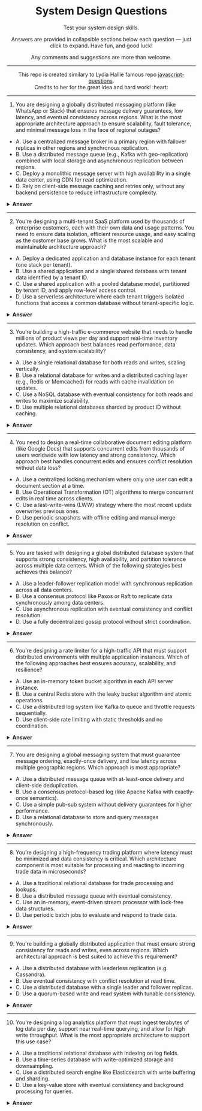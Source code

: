 <div align="center">
  <h1>System Design Questions</h1>
</div>

<div align="center">
Test your system design skills.

Answers are provided in collapsible sections below each question — just click to expand. Have fun, and good luck!

Any comments and suggestions are more than welcome.
</div>

---

<p><div align="center">This repo is created similary to Lydia Hallie famous repo
  <a href="https://github.com/lydiahallie/javascript-questions">javascript-questions</a>.</div><div align="center">Credits to her for the great idea and hard work! :heart: 
</div>

</p>


---

1. You are designing a globally distributed messaging platform (like WhatsApp or Slack) that ensures message delivery guarantees, low latency, and eventual consistency across regions. What is the most appropriate architecture approach to ensure scalability, fault tolerance, and minimal message loss in the face of regional outages?

- A. Use a centralized message broker in a primary region with failover replicas in other regions and synchronous replication.
- B. Use a distributed message queue (e.g., Kafka with geo-replication) combined with local storage and asynchronous replication between regions.
- C. Deploy a monolithic message server with high availability in a single data center, using CDN for read optimization.
- D. Rely on client-side message caching and retries only, without any backend persistence to reduce infrastructure complexity.


<details><summary><b>Answer</b></summary>
<p>

#### Answer: B
The correct answer is B because it provides a balance between **low latency**, **fault tolerance**, and **scalability**. By using a distributed message queue like **Kafka with geo-replication**, each region can handle **local writes** quickly while asynchronously syncing messages across other regions. This ensures **eventual consistency** and avoids service disruption during **regional outages**. Unlike centralized or monolithic approaches, it **scales horizontally** and supports **global usage** efficiently.


</p>
</details>

---

2. You're designing a multi-tenant SaaS platform used by thousands of enterprise customers, each with their own data and usage patterns. You need to ensure data isolation, efficient resource usage, and easy scaling as the customer base grows.
What is the most scalable and maintainable architecture approach?

- A. Deploy a dedicated application and database instance for each tenant (one stack per tenant).
- B. Use a shared application and a single shared database with tenant data identified by a tenant ID.
- C. Use a shared application with a pooled database model, partitioned by tenant ID, and apply row-level access control.
- D. Use a serverless architecture where each tenant triggers isolated functions that access a common database without tenant-specific logic.


<details><summary><b>Answer</b></summary>
<p>

#### Answer: C
**The correct answer is C** because it offers the best balance between **scalability**, **cost-efficiency**, and **data isolation**. A shared application with a **pooled database model** (also known as multi-tenant database with shared schema) allows you to support many tenants without duplicating infrastructure, while **row-level access control** ensures each tenant’s data is kept secure. It’s easier to manage than fully isolated deployments (A) and more scalable than a single shared database without proper partitioning (B). **Serverless without tenant-aware logic (D)** risks data leaks and lacks fine-grained control.


</p>
</details>


---

3. You’re building a high-traffic e-commerce website that needs to handle millions of product views per day and support real-time inventory updates. Which approach best balances read performance, data consistency, and system scalability?

- A. Use a single relational database for both reads and writes, scaling vertically.
- B. Use a relational database for writes and a distributed caching layer (e.g., Redis or Memcached) for reads with cache invalidation on updates.
- C. Use a NoSQL database with eventual consistency for both reads and writes to maximize scalability.
- D. Use multiple relational databases sharded by product ID without caching.


<details><summary><b>Answer</b></summary>
<p>

#### Answer: B
**Option B is best** because it uses a relational database for **accurate writes** and a distributed cache for **fast reads**, with cache invalidation ensuring data freshness.  
Option A relies on **vertical scaling**, which limits performance at high traffic.  
Option C sacrifices **consistency for scalability**, risking stale inventory data, while option D shards the database but lacks caching, leading to potential **read bottlenecks**.

</p>
</details>


---

4. You need to design a real-time collaborative document editing platform (like Google Docs) that supports concurrent edits from thousands of users worldwide with low latency and strong consistency. Which approach best handles concurrent edits and ensures conflict resolution without data loss?

- A. Use a centralized locking mechanism where only one user can edit a document section at a time.
- B. Use Operational Transformation (OT) algorithms to merge concurrent edits in real time across clients.
- C. Use a last-write-wins (LWW) strategy where the most recent update overwrites previous ones.
- D. Use periodic snapshots with offline editing and manual merge resolution on conflict.


<details><summary><b>Answer</b></summary>
<p>

#### Answer: B
**Option B is best** because **Operational Transformation (OT)** allows multiple users to edit a document simultaneously by transforming and merging their changes in real time, preserving the intent of each edit and ensuring strong consistency without data loss. Other options either limit concurrency (A), risk overwriting changes (C), or delay collaboration with manual merges (D).

---

### What is **Operational Transformation (OT)**?  
OT is an algorithmic technique that **transforms concurrent edits** from different users so they can be applied in a consistent order on all clients, resolving conflicts automatically and enabling smooth, real-time collaboration.


---

### How OT works (high-level):

1. Each client sends an operation (e.g., insert character at position 5).
2. The server receives concurrent operations from multiple clients.
3. The server transforms these operations relative to each other to maintain consistency.
4. The transformed operations are broadcast back to all clients.
5. Each client applies the operations in a way that preserves the users’ intentions.

---

### Example Scenario:

- User A inserts "X" at position 5.
- User B deletes a character at position 3.
- Both operations arrive at the server nearly simultaneously.

Without OT, applying these operations in different orders on clients can lead to inconsistent documents. OT transforms the operations so that each client applies them correctly, ensuring the final documents are identical.

</p>
</details>

---

5. You are tasked with designing a global distributed database system that supports strong consistency, high availability, and partition tolerance across multiple data centers. Which of the following strategies best achieves this balance?

- A. Use a leader-follower replication model with synchronous replication across all data centers.
- B. Use a consensus protocol like Paxos or Raft to replicate data synchronously among data centers.
- C. Use asynchronous replication with eventual consistency and conflict resolution.
- D. Use a fully decentralized gossip protocol without strict coordination.


<details><summary><b>Answer</b></summary>
<p>

#### Answer: B
---

### Summary:  
Option **B** (consensus protocols like Paxos or Raft) is the best choice because it ensures **strong consistency** and **high availability** by requiring agreement from a majority of nodes before committing data, even across multiple data centers. Other options either sacrifice consistency (C, D) or suffer from high latency and availability problems (A).

---

### Examples of databases using consensus protocols:  
- **etcd** (uses Raft)  
- **CockroachDB** (uses Raft)  
- **Google Spanner** (uses a Paxos variant called TrueTime for global consistency)  
- **Apache ZooKeeper** (uses Zab, a protocol similar to Paxos)

</p>
</details>

---

6. You're designing a rate limiter for a high-traffic API that must support distributed environments with multiple application instances. Which of the following approaches best ensures accuracy, scalability, and resilience?

- A. Use an in-memory token bucket algorithm in each API server instance.
- B. Use a central Redis store with the leaky bucket algorithm and atomic operations.
- C. Use a distributed log system like Kafka to queue and throttle requests sequentially.
- D. Use client-side rate limiting with static thresholds and no coordination.


<details><summary><b>Answer</b></summary>
<p>

#### Answer: B 
**"Use a central Redis store with the leaky bucket algorithm and atomic operations."**

---

### **Explanation:**

- **A. In-memory token bucket per instance**  
  - ❌ Fast but not accurate in a distributed environment. Each instance tracks its own limits, leading to inconsistencies.

- **B. Central Redis with leaky bucket + atomic ops**  
  - ✅ Ensures **global rate limiting** by centralizing the limit logic.
  - Redis supports **atomic operations** (`INCR`, `EXPIRE`, `SETNX`, etc.), enabling **precise control** over request flow.
  - Redis can be scaled with clustering and is often used in production for **distributed rate limiting**.

- **C. Distributed log (Kafka)**  
  - ❌ Overkill and not ideal for enforcing rate limits. Introduces latency and complexity without improving accuracy.

- **D. Client-side static limits**  
  - ❌ No central coordination. Clients can bypass or incorrectly implement limits, leading to abuse or overload.

</p>
</details>


---

7. You are designing a global messaging system that must guarantee message ordering, exactly-once delivery, and low latency across multiple geographic regions. Which approach is most appropriate?

- A. Use a distributed message queue with at-least-once delivery and client-side deduplication.
- B. Use a consensus protocol-based log (like Apache Kafka with exactly-once semantics).
- C. Use a simple pub-sub system without delivery guarantees for higher performance.
- D. Use a relational database to store and query messages synchronously.


<details><summary><b>Answer</b></summary>
<p>

#### Answer: B 
---

### **Explanation:**

- **A. Distributed queue with at-least-once delivery and client deduplication**  
  - ❌ Guarantees delivery but not exactly-once semantics or strict ordering. Client-side deduplication adds complexity and potential errors.

- **B. Consensus protocol-based log (Kafka with exactly-once semantics)**  
  - ✅ Ensures **exactly-once delivery** via distributed transactions and atomic offset management.  
  - Maintains **strict message ordering** within partitions.  
  - Provides **low latency** and strong durability across geographic regions.  
  - Widely used for systems requiring strong guarantees.

- **C. Simple pub-sub without delivery guarantees**  
  - ❌ Sacrifices ordering and delivery guarantees for performance; unsuitable for critical reliability needs.

- **D. Relational database synchronous storage**  
  - ❌ Not optimized for high-throughput messaging; synchronous writes lead to high latency and poor scalability.
</p>
</details>

---

8. You’re designing a high-frequency trading platform where latency must be minimized and data consistency is critical. Which architecture component is most suitable for processing and reacting to incoming trade data in microseconds?

- A. Use a traditional relational database for trade processing and lookups.
- B. Use a distributed message queue with eventual consistency.
- C. Use an in-memory, event-driven stream processor with lock-free data structures.
- D. Use periodic batch jobs to evaluate and respond to trade data.


<details><summary><b>Answer</b></summary>
<p>

#### Answer: B 
**"Use an in-memory, event-driven stream processor with lock-free data structures."**

---

### **Explanation:**

- **A. Traditional relational database**  
  - ❌ Too slow for microsecond-level latency. Disk I/O and transaction overhead make it unsuitable for real-time trading.

- **B. Distributed message queue with eventual consistency**  
  - ❌ Not ideal for strict consistency or ultra-low latency. Messages may arrive out of order, and delays are unacceptable in HFT.

- **C. In-memory, event-driven stream processor with lock-free data structures**  
  - ✅ Offers **extremely low latency** by processing data directly in memory.  
  - **Lock-free data structures** (like ring buffers) avoid contention and allow high-throughput, low-latency operations.  
  - Used in systems like **LMAX Disruptor**, this approach is optimized for high-speed decision making in trading.

- **D. Periodic batch jobs**  
  - ❌ Completely unsuitable. Batch jobs introduce delays and are not reactive.

---

### **What is a Ring Buffer?**

A **ring buffer** (or **circular buffer**) is a fixed-size, circular data structure that stores elements in a contiguous block of memory. When it reaches the end, it wraps around to the beginning, overwriting old data if necessary.

#### Key Properties:
- **Fixed size**: Pre-allocated to ensure predictable memory usage and performance.
- **Two pointers**: A **write pointer** for adding data and a **read pointer** for consuming data.
- **Wrap-around behavior**: When the end of the buffer is reached, it continues from the start, forming a circular structure.

#### Why it’s used in high-performance systems:
- Supports **lock-free concurrent access** for one producer and one consumer, minimizing contention.
- Provides **low latency** and high throughput due to memory efficiency and sequential access.
- Commonly used in **real-time systems** like high-frequency trading platforms, audio processing, and network packet buffers.
</p>
</details>

---

9. You're building a globally distributed application that must ensure strong consistency for reads and writes, even across regions. Which architectural approach is best suited to achieve this requirement?

- A. Use a distributed database with leaderless replication (e.g. Cassandra).
- B. Use eventual consistency with conflict resolution at read time.
- C. Use a distributed database with a single leader and follower replicas.
- D. Use a quorum-based write and read system with tunable consistency.


<details><summary><b>Answer</b></summary>
<p>

#### Answer: C
---
**"Use a distributed database with a single leader and follower replicas."**

---

### **Explanation:**

- **A. Leaderless replication (e.g. Cassandra)**  
  - ❌ Prioritizes availability and partition tolerance (AP from CAP theorem). It uses **eventual consistency**, which does not guarantee **strong consistency** across regions.

- **B. Eventual consistency with read-time conflict resolution**  
  - ❌ Acceptable for some use cases, but **not suitable** when strict ordering and consistency are required across regions.

- **C. Distributed database with a single leader and follower replicas**  
  - ✅ Guarantees **strong consistency** by directing all writes through a **central leader**, ensuring a **single source of truth**.  
  - Follower replicas are kept in sync through replication, and reads can be configured to go to the leader for strong consistency.  
  - Commonly used in systems like **Google Spanner** or **CockroachDB (in certain configurations)**.

- **D. Quorum-based read/write system**  
  - ⚠️ Can be **tuned for stronger consistency**, but requires careful configuration. Without strict enforcement, it may still allow inconsistency under some failure modes.
---

</p>
</details>

---

10. You're designing a log analytics platform that must ingest terabytes of log data per day, support near real-time querying, and allow for high write throughput. What is the most appropriate architecture to support this use case?

- A. Use a traditional relational database with indexing on log fields.
- B. Use a time-series database with write-optimized storage and downsampling.
- C. Use a distributed search engine like Elasticsearch with write buffering and sharding.
- D. Use a key-value store with eventual consistency and background processing for queries.


<details><summary><b>Answer</b></summary>
<p>

#### Answer: C
---

### ✅ **Correct Answer: C**  
**"Use a distributed search engine like Elasticsearch with write buffering and sharding."**

---

### **Explanation:**

- **A. Traditional relational database with indexing**  
  - ❌ Not suitable for high write throughput or large-scale log ingestion. Indexing slows down inserts, and scaling is limited.

- **B. Time-series database with downsampling**  
  - ⚠️ Works well for **metrics** and **time-bound events**, but **less efficient** for complex text-based log search and filtering.

- **C. Distributed search engine (e.g., Elasticsearch)**  
  - ✅ Designed for **high write throughput**, **real-time indexing**, and **powerful querying** (e.g., full-text, filters, aggregations).  
  - Supports **sharding**, **replication**, and **write buffering**, which makes it ideal for log analytics at scale.  
  - Used by systems like the **ELK Stack (Elasticsearch, Logstash, Kibana)**.

- **D. Key-value store with eventual consistency**  
  - ❌ Fast for simple lookups, but not designed for advanced queries or log analytics use cases.
 
  - 
---

11. You are designing a video streaming platform (like Netflix or YouTube). What is the most effective strategy to ensure low-latency playback and high availability for users across the globe?

- A. Store all video content in a central data center with powerful bandwidth
- B. Use a peer-to-peer (P2P) network to distribute video content among users
- C. Use a global CDN (Content Delivery Network) with caching and edge servers
- D. Stream directly from origin servers using multi-threaded download techniques


<details><summary><b>Answer</b></summary>
<p>

#### Answer: C
**"Use a global CDN (Content Delivery Network) with caching and edge servers."**

---

### **Explanation:**

- **A. Central data center with high bandwidth**  
  - ❌ Centralized architecture introduces **high latency** for users far from the data center and is vulnerable to **single point of failure**.

- **B. Peer-to-peer (P2P) distribution**  
  - ⚠️ Reduces load on central servers but introduces **latency variability**, **security concerns**, and **inconsistent quality**, especially with sparse peers.

- **C. Global CDN with caching and edge servers**  
  - ✅ Best option for **low latency** and **high availability**.  
  - CDNs cache video segments at **edge locations near users**, reducing latency and server load.  
  - Supports **adaptive bitrate streaming** and **failover**, ensuring smooth user experience.

- **D. Streaming directly from origin servers using multi-threading**  
  - ❌ May improve speed but doesn't solve **latency** or **scalability** across global regions.

---

Would you like a diagram showing how a CDN-based video delivery system works?


</p>
</details>


